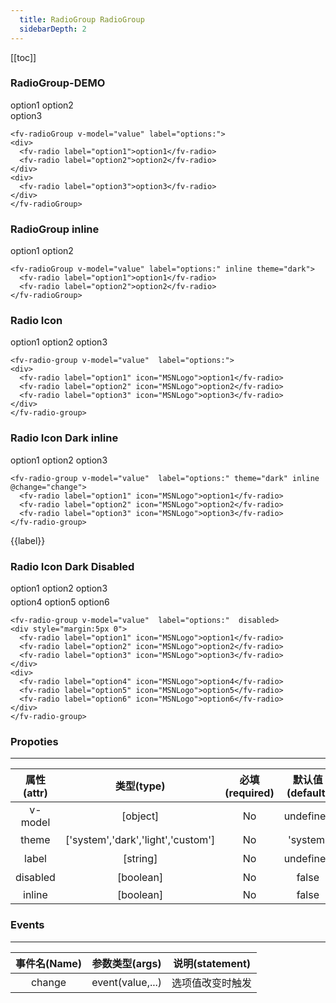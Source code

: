 ```yaml
---
  title: RadioGroup RadioGroup
  sidebarDepth: 2
---
```

  
[[toc]]

<script>
  export default {
    data(){
      return {
        value:"option",
        label:""
      }
    },
    methods:{
      change(value){  
        this.label=value;
      }
    }
  }
</script>

### RadioGroup-DEMO 


<ClientOnly>
<fv-radioGroup v-model="value" label="options:">
<div>
  <fv-radio label="option1">option1</fv-radio>
  <fv-radio label="option2">option2</fv-radio>
</div>
<div>
  <fv-radio label="option3">option3</fv-radio>
</div>
</fv-radioGroup>
</ClientOnly>

```vue
<fv-radioGroup v-model="value" label="options:">
<div>
  <fv-radio label="option1">option1</fv-radio>
  <fv-radio label="option2">option2</fv-radio>
</div>
<div>
  <fv-radio label="option3">option3</fv-radio>
</div>
</fv-radioGroup>
```

### RadioGroup inline 
<ClientOnly>
<fv-radioGroup v-model="value" label="options:" inline theme="dark">
  <fv-radio label="option1">option1</fv-radio>
  <fv-radio label="option2">option2</fv-radio>
</fv-radioGroup>
</ClientOnly>

```vue
<fv-radioGroup v-model="value" label="options:" inline theme="dark">
  <fv-radio label="option1">option1</fv-radio>
  <fv-radio label="option2">option2</fv-radio>
</fv-radioGroup>
```


### Radio Icon
<ClientOnly>
<fv-radio-group v-model="value"  label="options:">
<div>
  <fv-radio label="option1" icon="MSNLogo">option1</fv-radio>
  <fv-radio label="option2" icon="MSNLogo">option2</fv-radio>
  <fv-radio label="option3" icon="MSNLogo">option3</fv-radio>
</div>
</fv-radio-group>
</ClientOnly>

```vue
<fv-radio-group v-model="value"  label="options:">
<div>
  <fv-radio label="option1" icon="MSNLogo">option1</fv-radio>
  <fv-radio label="option2" icon="MSNLogo">option2</fv-radio>
  <fv-radio label="option3" icon="MSNLogo">option3</fv-radio>
</div>
</fv-radio-group>
```


### Radio Icon Dark inline
<ClientOnly>
<fv-radio-group v-model="value"  label="options:" theme="dark" inline @change="change">
  <fv-radio label="option1" icon="MSNLogo">option1</fv-radio>
  <fv-radio label="option2" icon="MSNLogo">option2</fv-radio>
  <fv-radio label="option3" icon="MSNLogo">option3</fv-radio>
</fv-radio-group>
</ClientOnly>

```vue
<fv-radio-group v-model="value"  label="options:" theme="dark" inline @change="change">
  <fv-radio label="option1" icon="MSNLogo">option1</fv-radio>
  <fv-radio label="option2" icon="MSNLogo">option2</fv-radio>
  <fv-radio label="option3" icon="MSNLogo">option3</fv-radio>
</fv-radio-group>
```

{{label}}

### Radio Icon Dark Disabled
<ClientOnly>
<fv-radio-group v-model="value"  label="options:"  disabled>
<div style="margin:5px 0">
  <fv-radio label="option1" icon="MSNLogo">option1</fv-radio>
  <fv-radio label="option2" icon="MSNLogo">option2</fv-radio>
  <fv-radio label="option3" icon="MSNLogo">option3</fv-radio>
</div>
<div>
  <fv-radio label="option4" icon="MSNLogo">option4</fv-radio>
  <fv-radio label="option5" icon="MSNLogo">option5</fv-radio>
  <fv-radio label="option6" icon="MSNLogo">option6</fv-radio>
</div>
</fv-radio-group>
</ClientOnly>

```vue
<fv-radio-group v-model="value"  label="options:"  disabled>
<div style="margin:5px 0">
  <fv-radio label="option1" icon="MSNLogo">option1</fv-radio>
  <fv-radio label="option2" icon="MSNLogo">option2</fv-radio>
  <fv-radio label="option3" icon="MSNLogo">option3</fv-radio>
</div>
<div>
  <fv-radio label="option4" icon="MSNLogo">option4</fv-radio>
  <fv-radio label="option5" icon="MSNLogo">option5</fv-radio>
  <fv-radio label="option6" icon="MSNLogo">option6</fv-radio>
</div>
</fv-radio-group>
```

### Propoties
---
|    属性(attr)    |             类型(type)             | 必填(required) | 默认值(default) |                 说明(statement)                 |
|:----------------:|:----------------------------------:|:--------------:|:---------------:|:-----------------------------------------------:|
| v-model | [object] | No | undefined | 选中值 |
| theme | ['system','dark','light','custom'] | No | 'system' | 主题色 |
| label | [string] | No | undefined | 标签 |
| disabled | [boolean] | No | false | 是否禁用 |
| inline | [boolean] | No | false | |

### Events
---
| 事件名(Name) | 参数类型(args) | 说明(statement)  |
|:------------:|:--------------:|:----------------:|
| change | event(value,...) | 选项值改变时触发 |

  
